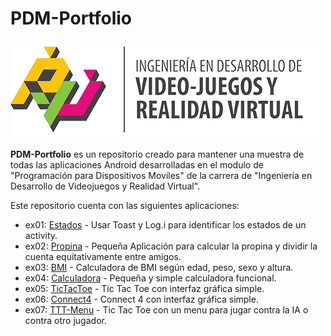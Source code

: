 # PDM-Portfolio

![logo](images/LOGO_IVJRV-Grey.png)

**PDM-Portfolio** es un repositorio creado para mantener una muestra de todas las aplicaciones Android desarrolladas en el modulo de "Programación para Dispositivos Moviles" de la carrera de "Ingeniería en Desarrollo de Videojuegos y Realidad Virtual".


Este repositorio cuenta con las siguientes aplicaciones:

* ex01: [Estados](ex01/README.md) - Usar Toast y Log.i para identificar los estados de un activity.
* ex02: [Propina](ex02/README.md) - Pequeña Aplicación para calcular la propina y dividir la cuenta equitativamente entre amigos.
* ex03: [BMI](ex03/README.md) - Calculadora de BMI según edad, peso, sexo y altura.
* ex04: [Calculadora](ex04/README.md) - Pequeña y simple calculadora funcional.
* ex05: [TicTacToe](ex05/README.md) - Tic Tac Toe con interfaz gráfica simple.
* ex06: [Connect4](ex06/README.md) - Connect 4 con interfaz gráfica simple.
* ex07: [TTT-Menu](ex07/README.md) - Tic Tac Toe con un menu para jugar contra la IA o contra otro jugador.